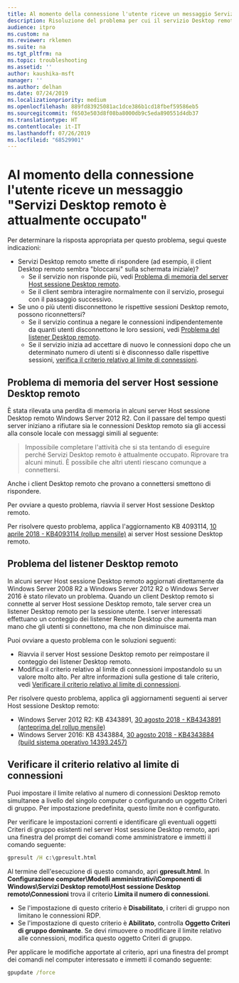 ```yaml
---
title: Al momento della connessione l'utente riceve un messaggio Servizi Desktop remoto è attualmente occupato
description: Risoluzione del problema per cui il servizio Desktop remoto è occupato quando gli utenti avviano una connessione Desktop remoto.
audience: itpro
ms.custom: na
ms.reviewer: rklemen
ms.suite: na
ms.tgt_pltfrm: na
ms.topic: troubleshooting
ms.assetid: ''
author: kaushika-msft
manager: ''
ms.author: delhan
ms.date: 07/24/2019
ms.localizationpriority: medium
ms.openlocfilehash: 889fd83925081ac1dce386b1cd18fbef59586eb5
ms.sourcegitcommit: f6503e503d8f08ba8000db9c5eda890551d4db37
ms.translationtype: HT
ms.contentlocale: it-IT
ms.lasthandoff: 07/26/2019
ms.locfileid: "68529901"
---
```

# <a name="on-connecting-user-receives-remote-desktop-service-is-currently-busy-message"></a>Al momento della connessione l'utente riceve un messaggio "Servizi Desktop remoto è attualmente occupato"

Per determinare la risposta appropriata per questo problema, segui queste indicazioni:

- Servizi Desktop remoto smette di rispondere (ad esempio, il client Desktop remoto sembra "bloccarsi" sulla schermata iniziale)?  
   - Se il servizio non risponde più, vedi [Problema di memoria del server Host sessione Desktop remoto](#rdsh-server-memory-issue).
   - Se il client sembra interagire normalmente con il servizio, prosegui con il passaggio successivo.
- Se uno o più utenti disconnettono le rispettive sessioni Desktop remoto, possono riconnettersi?  
   - Se il servizio continua a negare le connessioni indipendentemente da quanti utenti disconnettono le loro sessioni, vedi [Problema del listener Desktop remoto](#rd-listener-issue).
   - Se il servizio inizia ad accettare di nuovo le connessioni dopo che un determinato numero di utenti si è disconnesso dalle rispettive sessioni, [verifica il criterio relativo al limite di connessioni](#check-the-connection-limit-policy).

## <a name="rdsh-server-memory-issue"></a>Problema di memoria del server Host sessione Desktop remoto

È stata rilevata una perdita di memoria in alcuni server Host sessione Desktop remoto Windows Server 2012 R2. Con il passare del tempo questi server iniziano a rifiutare sia le connessioni Desktop remoto sia gli accessi alla console locale con messaggi simili al seguente:

> Impossibile completare l'attività che si sta tentando di eseguire perché Servizi Desktop remoto è attualmente occupato. Riprovare tra alcuni minuti. È possibile che altri utenti riescano comunque a connettersi.

Anche i client Desktop remoto che provano a connettersi smettono di rispondere.

Per ovviare a questo problema, riavvia il server Host sessione Desktop remoto.

Per risolvere questo problema, applica l'aggiornamento KB 4093114, [10 aprile 2018 - KB4093114 (rollup mensile)](https://support.microsoft.com/help/4093114/) ai server Host sessione Desktop remoto.

## <a name="rd-listener-issue"></a>Problema del listener Desktop remoto

In alcuni server Host sessione Desktop remoto aggiornati direttamente da Windows Server 2008 R2 a Windows Server 2012 R2 o Windows Server 2016 è stato rilevato un problema. Quando un client Desktop remoto si connette al server Host sessione Desktop remoto, tale server crea un listener Desktop remoto per la sessione utente. I server interessati effettuano un conteggio dei listener Remote Desktop che aumenta man mano che gli utenti si connettono, ma che non diminuisce mai.

Puoi ovviare a questo problema con le soluzioni seguenti:

  - Riavvia il server Host sessione Desktop remoto per reimpostare il conteggio dei listener Desktop remoto.
  - Modifica il criterio relativo al limite di connessioni impostandolo su un valore molto alto. Per altre informazioni sulla gestione di tale criterio, vedi [Verificare il criterio relativo al limite di connessioni](#check-the-connection-limit-policy).

Per risolvere questo problema, applica gli aggiornamenti seguenti ai server Host sessione Desktop remoto:

  - Windows Server 2012 R2: KB 4343891, [30 agosto 2018 - KB4343891 (anteprima del rollup mensile)](https://support.microsoft.com/help/4343891/windows-81-update-kb4343891)
  - Windows Server 2016: KB 4343884, [30 agosto 2018 - KB4343884 (build sistema operativo 14393.2457)](https://support.microsoft.com/help/4343884/windows-10-update-kb4343884)

## <a name="check-the-connection-limit-policy"></a>Verificare il criterio relativo al limite di connessioni

Puoi impostare il limite relativo al numero di connessioni Desktop remoto simultanee a livello del singolo computer o configurando un oggetto Criteri di gruppo. Per impostazione predefinita, questo limite non è configurato.

Per verificare le impostazioni correnti e identificare gli eventuali oggetti Criteri di gruppo esistenti nel server Host sessione Desktop remoto, apri una finestra del prompt dei comandi come amministratore e immetti il comando seguente:
  
```cmd
gpresult /H c:\gpresult.html
```
   
Al termine dell'esecuzione di questo comando, apri **gpresult.html**. In **Configurazione computer\\Modelli amministrativi\\Componenti di Windows\\Servizi Desktop remoto\\Host sessione Desktop remoto\\Connessioni** trova il criterio **Limita il numero di connessioni**.

  - Se l'impostazione di questo criterio è **Disabilitato**, i criteri di gruppo non limitano le connessioni RDP.
  - Se l'impostazione di questo criterio è **Abilitato**, controlla **Oggetto Criteri di gruppo dominante**. Se devi rimuovere o modificare il limite relativo alle connessioni, modifica questo oggetto Criteri di gruppo.

Per applicare le modifiche apportate al criterio, apri una finestra del prompt dei comandi nel computer interessato e immetti il comando seguente:
  
```cmd
gpupdate /force
```
  
